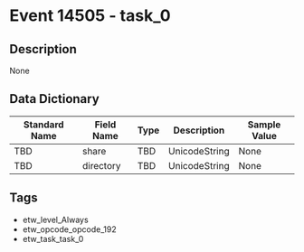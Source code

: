 # Event 14505 - task_0

## Description
None

## Data Dictionary
|Standard Name|Field Name|Type|Description|Sample Value|
|---|---|---|---|---|
|TBD|share|TBD|UnicodeString|None|None|
|TBD|directory|TBD|UnicodeString|None|None|

## Tags
* etw_level_Always
* etw_opcode_opcode_192
* etw_task_task_0
